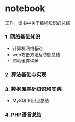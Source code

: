 # notebook
工作，读书中关于编程知识的总结

### 1. 网络基础知识
* 计算机网络基础
* web攻击方法及防御总结
* 网站缓存详解

### 2. 算法基础与实现

### 3. 数据库基础知识和实践
* MySQL知识点总结
### 4. PHP语言总结

